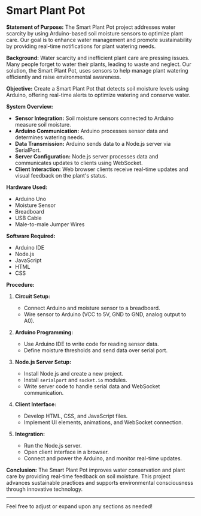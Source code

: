 
# Smart Plant Pot

**Statement of Purpose:**
The Smart Plant Pot project addresses water scarcity by using Arduino-based soil moisture sensors to optimize plant care. Our goal is to enhance water management and promote sustainability by providing real-time notifications for plant watering needs.

**Background:**
Water scarcity and inefficient plant care are pressing issues. Many people forget to water their plants, leading to waste and neglect. Our solution, the Smart Plant Pot, uses sensors to help manage plant watering efficiently and raise environmental awareness.

**Objective:**
Create a Smart Plant Pot that detects soil moisture levels using Arduino, offering real-time alerts to optimize watering and conserve water.

**System Overview:**

- **Sensor Integration:** Soil moisture sensors connected to Arduino measure soil moisture.
- **Arduino Communication:** Arduino processes sensor data and determines watering needs.
- **Data Transmission:** Arduino sends data to a Node.js server via SerialPort.
- **Server Configuration:** Node.js server processes data and communicates updates to clients using WebSocket.
- **Client Interaction:** Web browser clients receive real-time updates and visual feedback on the plant's status.

**Hardware Used:**

- Arduino Uno
- Moisture Sensor
- Breadboard
- USB Cable
- Male-to-male Jumper Wires

**Software Required:**

- Arduino IDE
- Node.js
- JavaScript
- HTML
- CSS

**Procedure:**

1. **Circuit Setup:**
   - Connect Arduino and moisture sensor to a breadboard.
   - Wire sensor to Arduino (VCC to 5V, GND to GND, analog output to A0).

2. **Arduino Programming:**
   - Use Arduino IDE to write code for reading sensor data.
   - Define moisture thresholds and send data over serial port.

3. **Node.js Server Setup:**
   - Install Node.js and create a new project.
   - Install `serialport` and `socket.io` modules.
   - Write server code to handle serial data and WebSocket communication.

4. **Client Interface:**
   - Develop HTML, CSS, and JavaScript files.
   - Implement UI elements, animations, and WebSocket connection.

5. **Integration:**
   - Run the Node.js server.
   - Open client interface in a browser.
   - Connect and power the Arduino, and monitor real-time updates.

**Conclusion:**
The Smart Plant Pot improves water conservation and plant care by providing real-time feedback on soil moisture. This project advances sustainable practices and supports environmental consciousness through innovative technology.

---

Feel free to adjust or expand upon any sections as needed!
